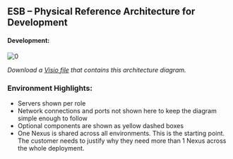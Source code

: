 ## ESB – Physical Reference Architecture for Development

#### Development:
![[0]][0]

*Download a [Visio file][ESB-Architecture-6.4-dev] that contains this architecture diagram.*

### Environment Highlights:

- Servers shown per role
- Network connections and ports not shown here to keep the diagram simple enough to follow
- Optional components are shown as yellow dashed boxes
- One Nexus is shared across all environments.  This is the starting point.  The customer needs to justify why they need more than 1 Nexus across the whole deployment.

<!-- links -->
[0]: ./../../../resources/images/esb/ESB-Architecture-6.4-dev.png "DM Architecture 6.4 for Development"
[ESB-Architecture-6.4-dev]: ./../../../resources/templates/visio/esb-architecture/ESB-Architecture-6.4-dev.vsd
